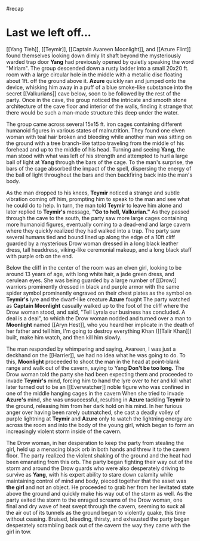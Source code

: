 #recap 

# Last we left off...
[[Yang Tieh]], [[Teymir]], [[Captain Avareen Moonlight]], and [[Azure Flint]] found themselves looking down dimly lit shaft beyond the mysteriously warded trap door **Yang** had previously opened by quietly speaking the word "Miriam". The group descended down a rusty ladder into a small 20x20 ft. room with a large circular hole in the middle with a metallic disc floating about 1ft. off the ground above it. **Azure** quickly ran and jumped onto the device, whisking him away in a puff of a blue smoke-like substance into the secret [[Valkurians]] cave below, soon to be followed by the rest of the party. Once in the cave, the group noticed the intricate and smooth stone architecture of the cave floor and interior of the walls, finding it strange that there would be such a man-made structure this deep under the water.

The group came across several 15x15 ft. iron cages containing different humanoid figures in various states of malnutrition. They found one elven woman with teal hair broken and bleeding while another man was sitting on the ground with a tree branch-like tattoo traveling from the middle of his forehead and up to the middle of his head. Turning and seeing **Yang**, the man stood with what was left of his strength and attempted to hurl a large ball of light at **Yang** through the bars of the cage. To the man's surprise, the bars of the cage absorbed the impact of the spell, dispersing the energy of the ball of light throughout the bars and then backfiring back into the man's body.

As the man dropped to his knees, **Teymir** noticed a strange and subtle vibration coming off him, prompting him to speak to the man and see what he could do to help. In turn, the man told **Teymir** to leave him alone and later replied to **Teymir's** message, **"Go to hell, Valkurian."** As they passed through the cave to the south, the party saw more large cages containing more humanoid figures, eventually coming to a dead-end and large cavern where they quickly realized they had walked into a trap. The party saw several humans tied and bound lined up along the edge of a 10ft cliff guarded by a mysterious Drow woman dressed in a long black leather dress, tall headdress, viking-like ceremonial makeup, and a long black staff with purple orb on the end.

Below the cliff in the center of the room was an elven girl, looking to be around 13 years of age, with long white hair, a jade green dress, and cerulean eyes. She was being guarded by a large number of [[Drow]] warriors prominently dressed in black and purple armor with the same spider symbol prominently engraved on their chest plates as the symbol on **Teymir's** lyre and the dwarf-like creature **Azure** fought The party watched as **Captain Moonlight** casually walked up to the foot of the cliff where the Drow woman stood, and said, "Tell Lyrala our business has concluded. A deal is a deal", to which the Drow woman nodded and turned over a man to **Moonlight** named [[Aryn Hest]], who you heard her implicate in the death of her father and tell him, I'm going to destroy everything Khan ([[Talir Khan]]) built, make him watch, and then kill him slowly.

The man responded by whimpering and saying, Avareen, I was just a deckhand on the [[Harrier]], we had no idea what he was going to do. To this, **Moonlight** proceeded to shoot the man in the head at point-blank range and walk out of the cavern, saying to Yang **Don't be too long.** The Drow woman told the party she had been expecting them and proceeded to invade **Teymir's** mind, forcing him to hand the lyre over to her and kill what later turned out to be an [[Everwatcher]] noble figure who was confined in one of the middle hanging cages in the cavern When she tried to invade **Azure's** mind, she was unsuccessful, resulting in **Azure** tackling **Teymir** to the ground, releasing him from her dark hold on his mind. In her furious anger over having been rarely outmatched, she cast a deadly volley of purple lightning at **Teymir** and **Azure** only to watch the lightning energy arc across the room and into the body of the young girl, which began to form an increasingly violent storm inside of the cavern.

The Drow woman, in her desperation to keep the party from stealing the girl, held up a menacing black orb in both hands and threw it to the cavern floor. The party realized the violent shaking of the ground and the heat had been emanating from this orb. The party began fighting their way out of the storm and around the Drow guards who were also desperately driving to survive as **Yang**, with his expert ability to stare down calamity while maintaining control of mind and body, pieced together that the asset was **the girl** and not an object. He proceeded to grab her from her levitated state above the ground and quickly make his way out of the storm as well. As the party exited the storm to the enraged screams of the Drow woman, one final and dry wave of heat swept through the cavern, seeming to suck all the air out of its tunnels as the ground began to violently quake, this time without ceasing. Bruised, bleeding, thirsty, and exhausted the party began desperately scrambling back out of the cavern the way they came with the girl in tow.